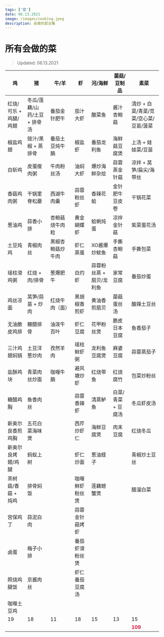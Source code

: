 ```yaml
---
tags: ['菜']
date: 06.13.2021
image: /images/cooking.jpeg
description: 会做的菜合集
---
```


# 所有会做的菜

> Updated: 06.13.2021

<Tag />

| 鸡 | 猪 | 牛/羊 | 虾 | 河/海鲜 | 菌菇/豆制品 | 素菜 |
|  ---  | --- | --- | --- | --- | --- | --- |
| 红烧/可乐 + 鸡腿/鸡翅 | 冬瓜/莲藕/山药/土豆 + 排骨汤 | 番茄金针肥牛 | 茄汁大虾 | 酸菜鱼 | 酱汁杏鲍菇 | 清炒 + 白菜/青菜/苋菜/空心菜/豆苗/菠菜 |
| 椒盐鸡翅 | 豉汁/黑椒 + 蒸排骨 | 番茄土豆炖牛腩 | 椒盐虾 | 番茄龙利鱼 | 海鲜菇豆腐煲 | 上汤 + 娃娃菜/豆苗 |
| 白斩鸡 | 皮蛋瘦肉粥 | 牛肉粉丝汤 | 油焖大虾 | 爆炒海鲜杂烩 | 蒜蓉蒸金针菇 | 凉拌 + 莴笋/扁尖/海带丝 |
| 香菇鸡肉粥 | 干锅里脊松蘑 | 西湖牛肉羹 | 蒜蓉粉丝虾 | 香辣花蛤 | 金针肥牛豆皮卷 | 干锅花菜 |
| 葱油鸡 | 蒜香小排 | 杏鲍菇烧牛肉粒 | 黄金蝴蝶虾 | 蛤蜊炖蛋 | 凉拌金针菇 | 紫菜蛋花汤 |
| 土豆炖鸡 | 青椒肉丝 | 黑椒杏鲍菇炒牛肉 | 虾仁蒸蛋 | XO酱爆炒鱿鱼 | 手撕杏鲍菇 | 手撕包菜 |
| 瑶柱滑鸡粥 | 红烧 + 肉/排骨 | 葱爆肥牛 | 白灼虾 | 蒜蓉粉丝蒸 + 扇贝/龙利鱼 | 家常豆腐 | 番茄炒蛋 |
| 鸡丝凉面 | 莴笋/蒜苗 + 炒肉 | 红烧牛肉（面） | 黑胡椒香煎虾 | 黄油香煎扇贝 | 菌菇蛋丝汤 | 酸辣土豆丝 |
| 无油脆皮鸡排 | 糖醋排骨 | 油泼牛百叶 | 虾仁豆腐 | 花甲粉丝煲 | 脆皮日本豆腐 | 鱼香茄子 |
| 三汁鸡翅焖锅 | 土豆洋葱炒肉 | 孜然羊肉 | 瑶柱鲜虾粥 | 龙利鱼豆腐煲 | 麻婆豆腐 | 蒜蓉蒸茄子 |
| 盐酥鸡块 | 青菜肉丝炒面 | 咖喱牛腩 | 避风塘炒虾 | 红烧带鱼 | 红烧腐竹 | 包菜炒粉丝 |
| 糖醋鸡胸 | 鱼香肉丝 | | 蒜蓉香辣虾 | 清蒸鲈鱼 | 白菜/青菜 + 豆腐汤 | 冬瓜虾皮汤 |
| 新奥尔良香煎鸡胸 | 五花白菜海味煲 | | 西芹炒虾仁 | 海鲜豆腐煲 | 肉末豆腐 | 红烧冬瓜 |
| 新奥尔良烤翅/鸡腿 | 蚂蚁上树 | | 虾仁炒面 | 葱油蛏子 | | 青椒炒土豆丝 |
| 茶树菇/香菇 + 炖鸡 | 排骨焖饭 | | 咖喱鲜虾粉丝煲 | 莲藕螃蟹煲 | | 醋溜白菜 |
| 宫保鸡丁 | 蒜泥白肉 | | 蒜蓉金针菇烤虾 | | | |
| 卤蛋 | 梅子小排 | | 番茄虾滑粉丝煲 | | | |
| 照烧鸡腿饭 | 京酱肉丝 | | 虾仁番茄豆腐汤 | | | |
| 咖喱土豆鸡 | | | | | | |
| <span v-p>19</span> | <span v-p>18</span> | <span v-p>11</span> | <span v-p>18</span> | <span v-p>15</span> | <span v-p>13</span> | <span v-p>15</span> |</span>
| | | | | | | <span style="color: crimson">**109**</span> |

<Disqus />